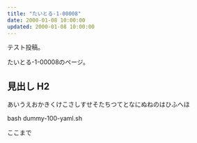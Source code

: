 ```yaml
---
title: "たいとる-1-00008"
date: 2000-01-08 10:00:00
updated: 2000-01-08 10:00:00
---
```


テスト投稿。

たいとる-1-00008のページ。


## 見出し H2

あいうえおかきくけこさしすせそたちつてとなにぬねのはひふへほ

bash dummy-100-yaml.sh


ここまで
